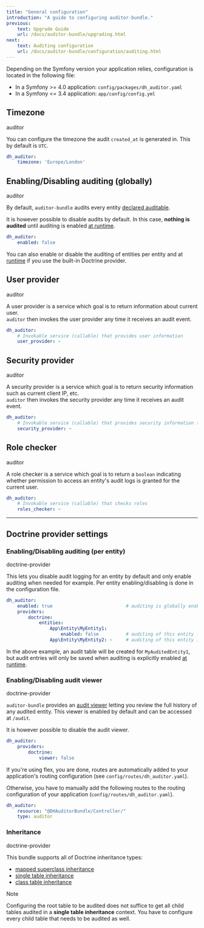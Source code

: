 ```yaml
---
title: "General configuration"
introduction: "A guide to configuring auditor-bundle."
previous:
    text: Upgrade Guide
    url: /docs/auditor-bundle/upgrading.html
next:
    text: Auditing configuration
    url: /docs/auditor-bundle/configuration/auditing.html
---
```


Depending on the Symfony version your application relies, configuration is located in the following file:

- In a Symfony >= 4.0 application: `config/packages/dh_auditor.yaml`
- In a Symfony <= 3.4 application: `app/config/config.yml`


## Timezone
<span class="tag mt-0 inline-flex items-center px-3 py-1 rounded-full text-sm font-medium leading-4 bg-green-100 text-green-700">auditor</span>

You can configure the timezone the audit `created_at` is generated in. This by default is `UTC`.

```yaml
dh_auditor:
    timezone: 'Europe/London'
```

## Enabling/Disabling auditing (globally)
<span class="tag mt-0 inline-flex items-center px-3 py-1 rounded-full text-sm font-medium leading-4 bg-green-100 text-green-700">auditor</span>

By default, `auditor-bundle` audits every entity [declared auditable](auditing.html#audited-entities-and-properties).

It is however possible to disable audits by default. In this case, **nothing is audited** 
until auditing is enabled [at runtime](../usage/enabling-disabling-at-runtime.html#at-runtime-enabledisable).

```yaml
dh_auditor:
    enabled: false
```

You can also enable or disable the auditing of entities per entity 
and at [runtime](../usage/enabling-disabling-at-runtime.html#at-runtime-enabledisable) if you use the built-in Doctrine provider.


## User provider
<span class="tag mt-0 inline-flex items-center px-3 py-1 rounded-full text-sm font-medium leading-4 bg-green-100 text-green-700">auditor</span>

A user provider is a service which goal is to return information about current user.  
`auditor` then invokes the user provider any time it receives an audit event.

```yaml
dh_auditor:
    # Invokable service (callable) that provides user information
    user_provider: ~
```


## Security provider
<span class="tag mt-0 inline-flex items-center px-3 py-1 rounded-full text-sm font-medium leading-4 bg-green-100 text-green-700">auditor</span>

A security provider is a service which goal is to return security information such as current client IP, etc.  
`auditor` then invokes the security provider any time it receives an audit event.

```yaml
dh_auditor:
    # Invokable service (callable) that provides security information (IP, firewall name, etc)
    security_provider: ~
```


## Role checker
<span class="tag mt-0 inline-flex items-center px-3 py-1 rounded-full text-sm font-medium leading-4 bg-green-100 text-green-700">auditor</span>

A role checker is a service which goal is to return a `boolean` indicating whether permission to access 
an entity's audit logs is granted for the current user.  

```yaml
dh_auditor:
    # Invokable service (callable) that checks roles
    roles_checker: ~
```

<hr>


## Doctrine provider settings

### Enabling/Disabling auditing (per entity)
<span class="tag mt-0 inline-flex items-center px-3 py-1 rounded-full text-sm font-medium leading-4 bg-blue-100 text-blue-700">doctrine-provider</span>

This lets you disable audit logging for an entity by default and only enable auditing 
when needed for example. Per entity enabling/disabling is done in the configuration file.

```yaml
dh_auditor:
    enabled: true                           # auditing is globally enabled
    providers:
        doctrine:
            entities:
                App\Entity\MyEntity1:
                    enabled: false          # auditing of this entity is disabled
                App\Entity\MyEntity2: ~     # auditing of this entity is enabled
```

In the above example, an audit table will be created for `MyAuditedEntity1`, 
but audit entries will only be saved when auditing is explicitly enabled [at runtime](../usage/enabling-disabling-at-runtime.html#at-runtime-enabledisable).


### Enabling/Disabling audit viewer
<span class="tag mt-0 inline-flex items-center px-3 py-1 rounded-full text-sm font-medium leading-4 bg-blue-100 text-blue-700">doctrine-provider</span>

`auditor-bundle` provides an [audit viewer](../usage/viewer.html) letting you review the full history of any audited entity.
This viewer is enabled by default and can be accessed at `/audit`. 

It is however possible to disable the audit viewer.

```yaml
dh_auditor:
    providers:
        doctrine:
            viewer: false
```

If you're using flex, you are done, routes are automatically added to your application's
routing configuration (see `config/routes/dh_auditor.yaml`).  

Otherwise, you have to manually add the following routes to the routing configuration
of your application (`config/routes/dh_auditor.yaml`).

```yaml
dh_auditor:
    resource: "@DHAuditorBundle/Controller/"
    type: auditor
``` 


### Inheritance
<span class="tag mt-0 inline-flex items-center px-3 py-1 rounded-full text-sm font-medium leading-4 bg-blue-100 text-blue-700">doctrine-provider</span>

This bundle supports all of Doctrine inheritance types:

 - [mapped superclass inheritance](https://www.doctrine-project.org/projects/doctrine-orm/en/2.6/reference/inheritance-mapping.html#mapped-superclasses)
 - [single table inheritance](https://www.doctrine-project.org/projects/doctrine-orm/en/2.6/reference/inheritance-mapping.html#single-table-inheritance)
 - [class table inheritance](https://www.doctrine-project.org/projects/doctrine-orm/en/2.6/reference/inheritance-mapping.html#class-table-inheritance)


<div class="note note-info" role="alert">
  <p class="note-title">Note</p>
  <p class="note-desc">Configuring the root table to be audited does not suffice to get all child tables audited in a 
  <b>single table inheritance</b> context. You have to configure every child table that needs to be audited as well.</p>
</div>
